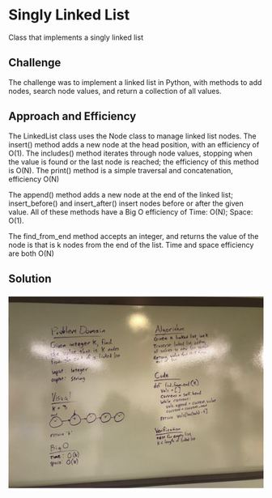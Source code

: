 # Singly Linked List
Class that implements a singly linked list

## Challenge
The challenge was to implement a linked list in Python, with methods to add nodes, search node values, and return a collection of all values.

## Approach and Efficiency
The LinkedList class uses the Node class to manage linked list nodes. The insert() method adds a new node at the head position, with an efficiency of O(1). The includes() method iterates through node values, stopping when the value is found or the last node is reached; the efficiency of this method is O(N). The print() method is a simple traversal and concatenation, efficiency O(N)

The append() method adds a new node at the end of the linked list; insert_before() and insert_after() insert nodes before or after the given value. All of these methods have a Big O efficiency of Time: O(N); Space: O(1).

The find_from_end method accepts an integer, and returns the value of the node is that is k nodes from the end of the list. Time and space efficiency are both O(N)

## Solution
![linked list whiteboard](assets/linked_list.jpg)